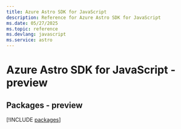 ```yaml
---
title: Azure Astro SDK for JavaScript
description: Reference for Azure Astro SDK for JavaScript
ms.date: 05/27/2025
ms.topic: reference
ms.devlang: javascript
ms.service: astro
---
```

# Azure Astro SDK for JavaScript - preview
## Packages - preview
[!INCLUDE [packages](astro-index.md)]